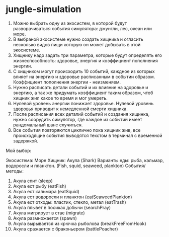 # jungle-simulation

 1. Можно выбрать одну из экосистем, в которой будут разворачиваться события симулятора: джунгли, лес, океан или море.
 2. В выбраной экосистеме нужно создать хищника и огласить несколько видов пищи которую он может добывать в этой экосистеме.
 3. Хищнику надо задать три параметра, которые будут определять его жизнеспособность: здоровье, энергия и коэффициент пополнения энергии.
 4. С хищником могут происходить 10 событий, каждное из которых влияет на энергию и здоровье расписанным в событии образом. Коэффициент пополнения энергии - неизменяем.
 5. Нужно расписать детали событий и их влияние на здоровье и энергию, а так же придумать коэффициент таким образом, чтоб хищник жил какое то время и мог умереть.
 6. Нулевой уровень энергии понижает здоровье. Нулевой уровень здоровья приводит к немедленной смерти хищника.
 7. После расписания всех деталий событий и создания хищинка, нужно соорудить симулятор, где каждое из событий имеет рандомальный шанс случиться.
 8. Все события повторяются циклично пока хищник жив, все происходящие события выводятся текстом в терминал с временной задержкой.

 Мой выбор:

 Экосистема: Море
 Хищник: Акула (Shark)
 Варианты еды: рыба, кальмар, водоросли и планктон. (Fish, squid, seaweed, plankton)
 События/ методы:
 1. Акула спит (sleep)
 2. Акула ест рыбу (eatFish)
 3. Акула ест кальмара (eatSquid)
 4. Акула ест водоросли и планктон (eatSeaweedPlankton)
 5. Акула ест отходы: пластик, стекло, метал (eatTrash)
 6. Акула плывет в посиках добычи (searchPray)
 7. Акула мигрирует в стае (migrate)
 8. Акула размножается (spawn)
 9. Акула вырывается из крючка рыболова (breakFreeFromHook)
 10. Акула сражается с браконьером (battlePoacher)
